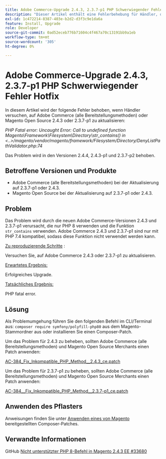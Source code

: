```yaml
---
title: Adobe Commerce-Upgrade 2.4.3, 2.3.7-p1 PHP Schwerwiegender Fehler Hotfix
description: "Dieser Artikel enthält eine Fehlerbehebung für Händler, die versuchen, auf Adobe Commerce (alle Bereitstellungsmethoden) oder Magento Open Source 2.4.3 oder 2.3.7-p1 zu aktualisieren, den folgenden Fehler sehen:"
exl-id: 1c472214-8387-403e-b2d2-d3f3c9e1da6a
feature: Install, Upgrade
role: Developer
source-git-commit: 0ad52eceb776b71604c4f467a70c13191bb9a1eb
workflow-type: tm+mt
source-wordcount: '305'
ht-degree: 0%

---
```


# Adobe Commerce-Upgrade 2.4.3, 2.3.7-p1 PHP Schwerwiegender Fehler Hotfix

In diesem Artikel wird der folgende Fehler behoben, wenn Händler versuchen, auf Adobe Commerce (alle Bereitstellungsmethoden) oder Magento Open Source 2.4.3 oder 2.3.7-p1 zu aktualisieren:

*PHP Fatal error: Uncaught Error: Call to undefined function Magento\Framework\Filesystem\Directory\str_contains() in &lt;..>/magento/vendor/magento/framework/Filesystem/Directory/DenyListPathValidator.php:74*

Das Problem wird in den Versionen 2.4.4, 2.4.3-p1 und 2.3.7-p2 behoben.

## Betroffene Versionen und Produkte

* Adobe Commerce (alle Bereitstellungsmethoden) bei der Aktualisierung auf 2.3.7-p1 oder 2.4.3.
* Magento Open Source bei der Aktualisierung auf 2.3.7-p1 oder 2.4.3.

## Problem

Das Problem wird durch die neuen Adobe Commerce-Versionen 2.4.3 und 2.3.7-p1 verursacht, die nur PHP 8 verwenden und die Funktion `str_contains` verwenden. Adobe Commerce 2.4.3 und 2.3.7-p1 sind nur mit PHP 7.4 kompatibel, sodass diese Funktion nicht verwendet werden kann.

<u>Zu reproduzierende Schritte</u> :

Versuchen Sie, auf Adobe Commerce 2.4.3 oder 2.3.7-p1 zu aktualisieren.

<u>Erwartetes Ergebnis:</u>

Erfolgreiches Upgrade.

<u>Tatsächliches Ergebnis:</u>

PHP fatal error.

## Lösung

Als Problemumgehung führen Sie den folgenden Befehl im CLI/Terminal aus: `composer require symfony/polyfill-php80` aus dem Magento-Stammordner aus oder installieren Sie einen Composer-Patch.

Um das Problem für 2.4.3 zu beheben, sollten Adobe Commerce (alle Bereitstellungsmethoden) und Magento Open Source Merchants einen Patch anwenden:

[AC-384_Fix_Inkompatible_PHP_Method__2.4.3_ce.patch](assets/AC-384__Fix_Incompatible_PHP_Method__2.4.3_ce.patch.zip)

Um das Problem für 2.3.7-p1 zu beheben, sollten Adobe Commerce (alle Bereitstellungsmethoden) und Magento Open Source Merchants einen Patch anwenden:

[AC-384__Fix_Inkompatible_PHP_Method__2.3.7-p1_ce.patch](assets/AC-384__Fix_Incompatible_PHP_Method__2.3.7-p1_ce.patch.zip)

## Anwenden des Pflasters

Anweisungen finden Sie unter [Anwenden eines von Magento](/help/how-to/general/how-to-apply-a-composer-patch-provided-by-magento.md) bereitgestellten Composer-Patches.

## Verwandte Informationen

GitHub [Nicht unterstützter PHP 8-Befehl in Magento 2.4.3 EE #33680](https://github.com/magento/magento2/issues/33680)
